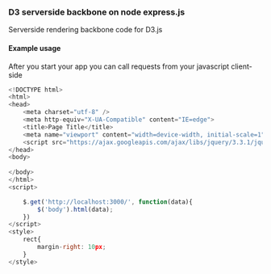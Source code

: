 ### D3 serverside backbone on node express.js
Serverside rendering backbone code for D3.js
#### Example usage 
After you start your app you can call requests from your javascript client-side

```javascript
<!DOCTYPE html>
<html>
<head>
    <meta charset="utf-8" />
    <meta http-equiv="X-UA-Compatible" content="IE=edge">
    <title>Page Title</title>
    <meta name="viewport" content="width=device-width, initial-scale=1">
    <script src="https://ajax.googleapis.com/ajax/libs/jquery/3.3.1/jquery.min.js"></script>
</head>
<body>
    
</body>
</html>
<script>    

    $.get('http://localhost:3000/', function(data){
        $('body').html(data);
    })
</script>
<style>
    rect{
        margin-right: 10px;
    }
</style>


